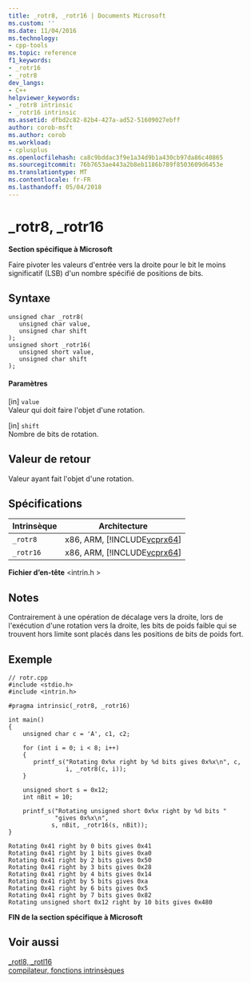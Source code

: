 ```yaml
---
title: _rotr8, _rotr16 | Documents Microsoft
ms.custom: ''
ms.date: 11/04/2016
ms.technology:
- cpp-tools
ms.topic: reference
f1_keywords:
- _rotr16
- _rotr8
dev_langs:
- C++
helpviewer_keywords:
- _rotr8 intrinsic
- _rotr16 intrinsic
ms.assetid: dfbd2c82-82b4-427a-ad52-51609027ebff
author: corob-msft
ms.author: corob
ms.workload:
- cplusplus
ms.openlocfilehash: ca8c9bddac3f9e1a34d9b1a430cb97da86c40865
ms.sourcegitcommit: 76b7653ae443a2b8eb1186b789f8503609d6453e
ms.translationtype: MT
ms.contentlocale: fr-FR
ms.lasthandoff: 05/04/2018
---
```

# <a name="rotr8-rotr16"></a>_rotr8, _rotr16
**Section spécifique à Microsoft**  
  
 Faire pivoter les valeurs d'entrée vers la droite pour le bit le moins significatif (LSB) d'un nombre spécifié de positions de bits.  
  
## <a name="syntax"></a>Syntaxe  
  
```  
unsigned char _rotr8(   
   unsigned char value,   
   unsigned char shift   
);  
unsigned short _rotr16(   
   unsigned short value,   
   unsigned char shift   
);  
```  
  
#### <a name="parameters"></a>Paramètres  
 [in] `value`  
 Valeur qui doit faire l'objet d'une rotation.  
  
 [in] `shift`  
 Nombre de bits de rotation.  
  
## <a name="return-value"></a>Valeur de retour  
 Valeur ayant fait l'objet d'une rotation.  
  
## <a name="requirements"></a>Spécifications  
  
|Intrinsèque|Architecture|  
|---------------|------------------|  
|`_rotr8`|x86, ARM, [!INCLUDE[vcprx64](../assembler/inline/includes/vcprx64_md.md)]|  
|`_rotr16`|x86, ARM, [!INCLUDE[vcprx64](../assembler/inline/includes/vcprx64_md.md)]|  
  
 **Fichier d’en-tête** \<intrin.h >  
  
## <a name="remarks"></a>Notes  
 Contrairement à une opération de décalage vers la droite, lors de l'exécution d'une rotation vers la droite, les bits de poids faible qui se trouvent hors limite sont placés dans les positions de bits de poids fort.  
  
## <a name="example"></a>Exemple  
  
```  
// rotr.cpp  
#include <stdio.h>  
#include <intrin.h>  
  
#pragma intrinsic(_rotr8, _rotr16)  
  
int main()  
{  
    unsigned char c = 'A', c1, c2;  
  
    for (int i = 0; i < 8; i++)  
    {  
       printf_s("Rotating 0x%x right by %d bits gives 0x%x\n", c,  
                i, _rotr8(c, i));  
    }  
  
    unsigned short s = 0x12;  
    int nBit = 10;  
  
    printf_s("Rotating unsigned short 0x%x right by %d bits "  
             "gives 0x%x\n",  
            s, nBit, _rotr16(s, nBit));  
}  
```  
  
```Output  
Rotating 0x41 right by 0 bits gives 0x41  
Rotating 0x41 right by 1 bits gives 0xa0  
Rotating 0x41 right by 2 bits gives 0x50  
Rotating 0x41 right by 3 bits gives 0x28  
Rotating 0x41 right by 4 bits gives 0x14  
Rotating 0x41 right by 5 bits gives 0xa  
Rotating 0x41 right by 6 bits gives 0x5  
Rotating 0x41 right by 7 bits gives 0x82  
Rotating unsigned short 0x12 right by 10 bits gives 0x480  
```  
  
**FIN de la section spécifique à Microsoft**  
  
## <a name="see-also"></a>Voir aussi  
 [_rotl8, _rotl16](../intrinsics/rotl8-rotl16.md)   
 [compilateur, fonctions intrinsèques](../intrinsics/compiler-intrinsics.md)